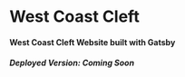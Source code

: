 # West Coast Cleft

#### West Coast Cleft Website built with Gatsby

##### Deployed Version: Coming Soon
